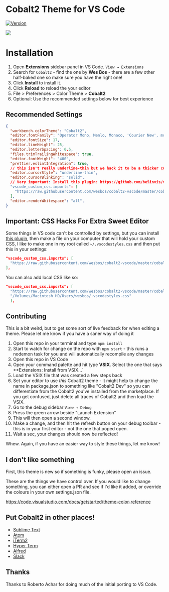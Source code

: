 # Cobalt2 Theme for VS Code

[![Version](https://vsmarketplacebadge.apphb.com/version/wesbos.theme-cobalt2.svg)](https://marketplace.visualstudio.com/items?itemName=wesbos.theme-cobalt2)

![](https://raw.githubusercontent.com/wesbos/cobalt2-vscode/cobalt2-updates/images/ss.png)


# Installation

1. Open **Extensions** sidebar panel in VS Code. `View → Extensions`
4. Search for `Cobalt2` - find the one by **Wes Bos** - there are a few other half-baked one so make sure you have the right one!
5. Click **Install** to install it.
6. Click **Reload** to reload the your editor
7. File > Preferences > Color Theme > **Cobalt2**
1. Optional: Use the recommended settings below for best experience

## Recommended Settings

```json
{
  "workbench.colorTheme": "Cobalt2",
  "editor.fontFamily": "Operator Mono, Menlo, Monaco, 'Courier New', monospace",
  "editor.fontSize": 17,
  "editor.lineHeight": 25,
  "editor.letterSpacing": 0.5,
  "files.trimTrailingWhitespace": true,
  "editor.fontWeight": "400",
  "prettier.eslintIntegration": true,
  // this isn't really underline-thin but we hack it to be a thicker cursor
  "editor.cursorStyle": "underline-thin",
  "editor.cursorBlinking": "solid",
  // Very important: Install this plugin: https://github.com/be5invis/vscode-custom-css
  "vscode_custom_css.imports": [
    "https://raw.githubusercontent.com/wesbos/cobalt2-vscode/master/cobalt2-custom-hacks.css"
  ],
  "editor.renderWhitespace": "all",
}
```

## Important: CSS Hacks For Extra Sweet Editor
Some things in VS code can't be controlled by settings, but you can install [this plugin](https://github.com/be5invis/vscode-custom-css), then make a file on your computer that will hold your custom CSS, I like to make one in my root called `~/.vscodestyles.css` and then put this in your settings:

```json
"vscode_custom_css.imports": [
  "https://raw.githubusercontent.com/wesbos/cobalt2-vscode/master/cobalt2-custom-hacks.css"
],
```

You can also add local CSS like so:

```json
"vscode_custom_css.imports": [
  "https://raw.githubusercontent.com/wesbos/cobalt2-vscode/master/cobalt2-custom-hacks.css",
  "/Volumes/Macintosh HD/Users/wesbos/.vscodestyles.css"
  ],
```

## Contributing
This is a bit weird, but to get some sort of live feedback for when editing a theme. Please let me know if you have a saner way of doing it

1. Open this repo in your terminal and type `npm install`
1. Start to watch for change on the repo with `npm start` - this runs a nodemon task for you and will automatically recompile any changes
1. Open this repo in VS Code
1. Open your command palette and hit type **VSIX**. Select the one that says **Extensions: Install from VSIX...`
1. Load the VSIX file that was created a few steps back
1. Set your editor to use _this_ Cobalt2 theme - it might help to change the name in package.json to something like "Cobalt2 Dev" so you can differentiate from the Cobalt2 you've installed from the marketplace. If you get confused, just delete all traces of Cobalt2 and then load the VSIX.
1. Go to the debug sidebar `View → Debug`
1. Press the green arrow beside "Launch Extension"
1. This will then open a second window.
1. Make a change, and then hit the refresh button on your debug toolbar - this is in your first editor - not the one that poped open.
1. Wait a sec, your changes should now be reflected!

Whew. Again, if you have an easier way to style these things, let me know!

## I don't like something

First, this theme is new so if something is funky, please open an issue.

These are the things we have control over. If you would like to change something, you can either open a PR and see if I'd like it added, or override the colours in your own settings.json file.

https://code.visualstudio.com/docs/getstarted/theme-color-reference

## Put Cobalt2 in other places!

* [Sublime Text](https://github.com/wesbos/cobalt2)
* [Atom](https://github.com/wesbos/Cobalt2-atom)
* [iTerm2](https://github.com/wesbos/Cobalt2-iterm)
* [Hyper Term](https://github.com/wesbos/hyperterm-cobalt2-theme)
* [Alfred](https://github.com/wesbos/Cobalt2-Alfred-Theme)
* [Slack](https://github.com/wesbos/Cobalt2-Slack)

## Thanks

Thanks to Roberto Achar for doing much of the initial porting to VS Code.
